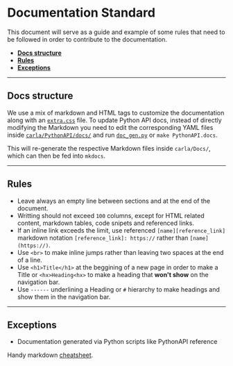 # Documentation Standard

This document will serve as a guide and example of some rules that need to be followed in order to contribute to the documentation.

*   [__Docs structure__](#docs-structure)  
*   [__Rules__](#rules)  
*   [__Exceptions__](#exceptions)  

---
## Docs structure

We use a mix of markdown and HTML tags to customize the documentation along with an [`extra.css`](http://github.fishros.org/https://github.com/carla-simulator/carla/tree/master/Docs/extra.css) file.
To update Python API docs, instead of directly modifying the Markdown you need to edit the corresponding YAML files inside [`carla/PythonAPI/docs/`][fileslink] and run [`doc_gen.py`][scriptlink] or `make PythonAPI.docs`.  

This will re-generate the respective Markdown files inside `carla/Docs/`, which can then be fed into `mkdocs`.

[fileslink]: http://github.fishros.org/https://github.com/carla-simulator/carla/tree/master/PythonAPI/docs
[scriptlink]: http://github.fishros.org/https://github.com/carla-simulator/carla/blob/master/PythonAPI/docs/doc_gen.py

---
## Rules

*   Leave always an empty line between sections and at the end of the document.
*   Writting should not exceed `100` columns, except for HTML related content, markdown tables, code snipets and referenced links.
*   If an inline link exceeds the limit, use referenced `[name][reference_link]` markdown notation `[reference_link]: https://` rather than `[name](https://)`.
*   Use `<br>` to make inline jumps rather than leaving two spaces at the end of a line.
*   Use `<h1>Title</h1>` at the beggining of a new page in order to make a Title or `<hx>Heading<hx>` to make a heading that **won't show** on the navigation bar.
*   Use `------` underlining a Heading or `#` hierarchy to make headings and show them in the navigation bar.

---
## Exceptions

  * Documentation generated via Python scripts like PythonAPI reference

Handy markdown [cheatsheet][cheatlink].

[cheatlink]: http://github.fishros.org/https://github.com/adam-p/markdown-here/wiki/Markdown-Cheatsheet
